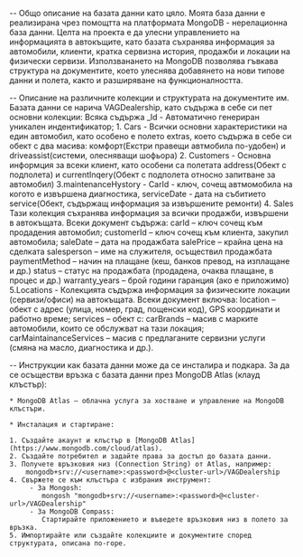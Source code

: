 -- Общо описание на базата данни като цяло.
    Моята база данни е реализирана чрез помощтта на платформата MongoDB - нерелационна база данни. Целта на проекта е да улесни управлението на информацията в автокъщите, като базата съхранява информация за автомобили, клиенти, кратка сервизна история, продажби и локации на физически сервизи. Използванането на MongoDB позволява гъвкава структура на документите, което улеснява добавянето на нови типове данни и полета, както и разширяване на функционалността.

-- Описание на различните колекции и структурата на документите им.
    Базата данни се нарича VAGDealership, като съдържа в себе си пет основни колекции:
    Всяка съдържа _Id - Автоматично генериран уникален индентификатор;
    1. Cars - 
    Всички основни характеристики на един автомобил, като особено е полето extras, което съдържа в себе си обект с два масива: комфорт(Екстри правещи автмобила по-удобен) и driveassist(системи, олесняващи шофьора)
    2. Customers - 
    Основна информция за всеки клиент, като особени са полетата address(Обект с подполета) и currentInqery(Обект с подполета относно запитване за автомобил)
    3.maintenanceHystory - 
    CarId - ключ, сочещ автмомобила на когото е извършена диагностика,
    serviceDate - дата на събитието
    service(Обект, съдържащ информация за извършените ремонти)
    4. Sales
    Тази колекция съхранява информация за всички продажби, извършени в автокъщата. Всеки документ съдържа:
    carId – ключ сочещ към продадения автомобил;
    customerId – ключ сочещ към клиента, закупил автомобила;
    saleDate – дата на продажбата
    salePrice – крайна цена на сделката
    salesperson – име на служителя, осъществил продажбата
    paymentMethod – начин на плащане (кеш, банков превод, на изплащане и др.)
    status – статус на продажбата (продадена, очаква плащане, в процес и др.)
    warranty_years – брой години гаранция (ако е приложимо)
    5.Locations - 
    Колекцията съдържа информация за физическите локации (сервизи/офиси) на автокъщата. Всеки документ включва:
    location – обект с адрес (улица, номер, град, пощенски код), GPS координати и работно време;
    services – обект с:
    carBrands – масив с марките автомобили, които се обслужват на тази локация;
    carMaintainanceServices – масив с предлаганите сервизни услуги (смяна на масло, диагностика и др.).

-- Инструкции как базата данни може да се инсталира и подкара.
    За да се осъществи връзка с базата данни през MongoDB Atlas (клауд клъстър):

    * MongoDB Atlas – облачна услуга за хостване и управление на MongoDB клъстъри.

    * Инсталация и стартиране:

    1. Създайте акаунт и клъстър в [MongoDB Atlas] (https://www.mongodb.com/cloud/atlas).
    2. Създайте потребител и задайте права за достъп до базата данни.
    3. Получете връзковия низ (Connection String) от Atlas, например:
        mongodb+srv://<username>:<password>@<cluster-url>/VAGDealership
    4. Свържете се към клъстъра с избрания инструмент:
         - За Mongosh:
            mongosh "mongodb+srv://<username>:<password>@<cluster-url>/VAGDealership"
         - За MongoDB Compass:
            Стартирайте приложението и въведете връзковия низ в полето за връзка.
    5. Импортирайте или създайте колекциите и документите според структурата, описана по-горе.
    